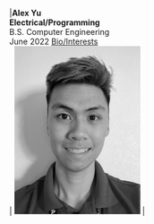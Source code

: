 |**Alex Yu** <br/> **Electrical/Programming** <br/> B.S. Computer Engineering <br/> June 2022 [Bio/Interests](Alex.md)<br/> |  <img src="AlexBioPic.jpg" width= "225" height ="300" /> |